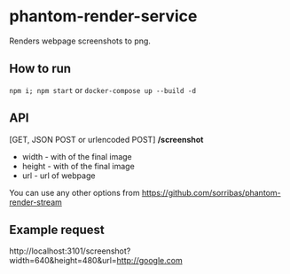 # phantom-render-service
Renders webpage screenshots to png.

## How to run
```npm i; npm start```
or
```docker-compose up --build -d```

## API
[GET, JSON POST or urlencoded POST] **/screenshot**

- width - with of the final image
- height - with of the final image
- url - url of webpage

You can use any other options from https://github.com/sorribas/phantom-render-stream

## Example request
http://localhost:3101/screenshot?width=640&height=480&url=http://google.com
